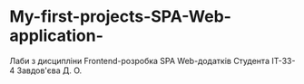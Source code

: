 # My-first-projects-SPA-Web-application-
Лаби з дисципліни Frontend-розробка SPA Web-додатків 
Студента ІТ-33-4
Завдов'єва Д. О.
